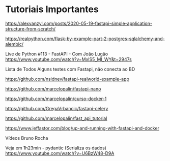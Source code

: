 # Tutoriais Importantes

https://alexvanzyl.com/posts/2020-05-19-fastapi-simple-application-structure-from-scratch/

https://realpython.com/flask-by-example-part-2-postgres-sqlalchemy-and-alembic/


Live de Python #113 - FastAPI - Com João Lugão
https://www.youtube.com/watch?v=MxlS5_MI_WY&t=2947s

Lista de Todos Alguns testes com Fastapi, não conecta ao BD

https://github.com/nsidnev/fastapi-realworld-example-app

https://github.com/marcelopalin/fastapi-nano

https://github.com/marcelopalin/curso-docker-1

https://github.com/GregaVrbancic/fastapi-celery

https://github.com/marcelopalin/fast_api_tutorial

https://www.jeffastor.com/blog/up-and-running-with-fastapi-and-docker


Vídeos Bruno Rocha

Veja em 1h23min - pydantic (Serializa os dados)
https://www.youtube.com/watch?v=U6BzW48-D9A

